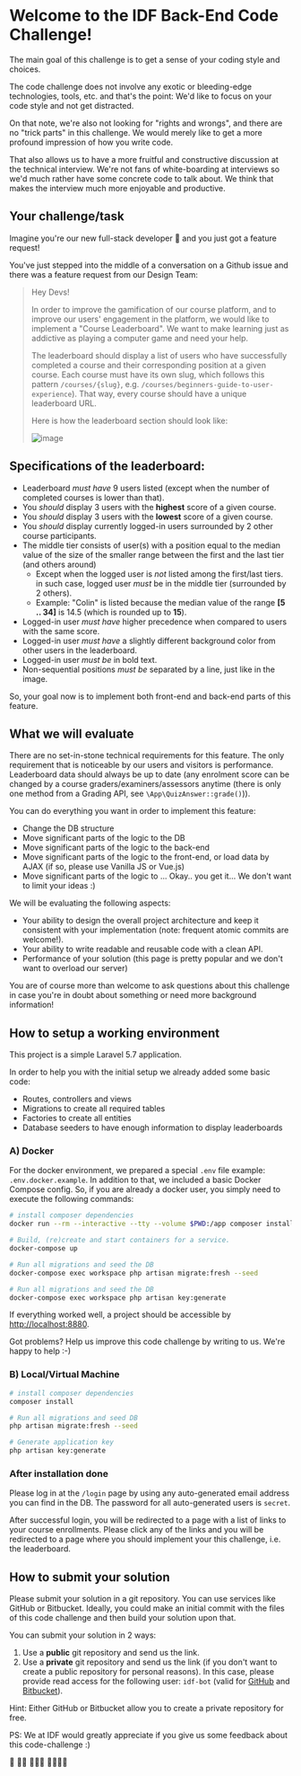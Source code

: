 # Welcome to the IDF Back-End Code Challenge!

The main goal of this challenge is to get a sense of your coding style and choices.

The code challenge does not involve any exotic or bleeding-edge technologies, tools, etc. and that's the point: We'd like to focus on your code style and not get distracted. 

On that note, we're also not looking for "rights and wrongs", and there are no "trick parts" in this challenge. 
We would merely like to get a more profound impression of how you write code.

That also allows us to have a more fruitful and constructive discussion at the technical interview. We're not fans of white-boarding at interviews so we'd much rather have some concrete code to talk about. We think that makes the interview much more enjoyable and productive. 


## Your challenge/task
Imagine you're our new full-stack developer 🦄 and you just got a feature request!

You've just stepped into the middle of a conversation on a Github issue and there was a feature request from our Design Team:
> Hey Devs!
>
> In order to improve the gamification of our course platform, and to improve our users' engagement in the platform, we would like to implement a "Course Leaderboard". We want to make learning just as addictive as playing a computer game and need your help. 
>
> The leaderboard should display a list of users who have successfully completed a course and their corresponding position at a given course. Each course must have its own slug, which follows this pattern `/courses/{slug}`, e.g. `/courses/beginners-guide-to-user-experience`). That way, every course should have a unique leaderboard URL.
>
> Here is how the leaderboard section should look like:
> 
> ![image](https://user-images.githubusercontent.com/5278175/50387670-7e861400-0713-11e9-95fd-3f8c3316a070.png)

## Specifications of the leaderboard:
- Leaderboard *must have* 9 users listed (except when the number of completed courses is lower than that).
- You *should* display 3 users with the **highest** score of a given course.
- You *should* display 3 users with the **lowest** score of a given course.
- You *should* display currently logged-in users surrounded by 2 other course participants.
- The middle tier consists of user(s) with a position equal to the median value of the size of the smaller range between the first and the last tier (and others around) 
    - Except when the logged user is *not* listed among the first/last tiers. in such case, logged user *must* be in the middle tier (surrounded by 2 others).
    - Example: "Colin" is listed because the median value of the range **[5 .. 34]** is 14.5 (which is rounded up to **15**).
- Logged-in user *must have* higher precedence when compared to users with the same score.
- Logged-in user *must have* a slightly different background color from other users in the leaderboard.
- Logged-in user *must be* in bold text.
- Non-sequential positions *must be* separated by a line, just like in the image.


So, your goal now is to implement both front-end and back-end parts of this feature.


## What we will evaluate

There are no set-in-stone technical requirements for this feature.
The only requirement that is noticeable by our users and visitors is performance.
Leaderboard data should always be up to date (any enrolment score can be changed by a course graders/examiners/assessors anytime (there is only one method from a Grading API, see `\App\QuizAnswer::grade()`)).

You can do everything you want in order to implement this feature:
 - Change the DB structure
 - Move significant parts of the logic to the DB 
 - Move significant parts of the logic to the back-end 
 - Move significant parts of the logic to the front-end, or load data by AJAX (if so, please use Vanilla JS or Vue.js) 
 - Move significant parts of the logic to ... Okay.. you get it... We don't want to limit your ideas :) 

We will be evaluating the following aspects:
 - Your ability to design the overall project architecture and keep it consistent with your implementation (note: frequent atomic commits are welcome!).
 - Your ability to write readable and reusable code with a clean API.
 - Performance of your solution (this page is pretty popular and we don't want to overload our server)

You are of course more than welcome to ask questions about this challenge in case you're in doubt about something or need more background information!


## How to setup a working environment
This project is a simple Laravel 5.7 application.

In order to help you with the initial setup we already added some basic code:
 - Routes, controllers and views
 - Migrations to create all required tables
 - Factories to create all entities
 - Database seeders to have enough information to display leaderboards


### A) Docker

For the docker environment, we prepared a special `.env` file example: `.env.docker.example`.
In addition to that, we included a basic Docker Compose config.
So, if you are already a docker user, you simply need to execute the following commands:

```sh
# install composer dependencies 
docker run --rm --interactive --tty --volume $PWD:/app composer install

# Build, (re)create and start containers for a service.
docker-compose up

# Run all migrations and seed the DB
docker-compose exec workspace php artisan migrate:fresh --seed

# Run all migrations and seed the DB
docker-compose exec workspace php artisan key:generate
```

If everything worked well, a project should be accessible by [http://localhost:8880](http://localhost:8880).

Got problems? Help us improve this code challenge by writing to us. We're happy to help :-) 


### B) Local/Virtual Machine
```sh
# install composer dependencies 
composer install

# Run all migrations and seed DB
php artisan migrate:fresh --seed

# Generate application key
php artisan key:generate
```

### After installation done
Please log in at the `/login` page by using any auto-generated email address you can find in the DB.
The password for all auto-generated users is `secret`.

After successful login, you will be redirected to a page with a list of links to your course enrollments.
Please click any of the links and you will be redirected to a page where you should implement your this challenge, i.e. the leaderboard.


## How to submit your solution
Please submit your solution in a git repository.
You can use services like GitHub or Bitbucket.
Ideally, you could make an initial commit with the files of this code challenge and then build your solution upon that.

You can submit your solution in 2 ways:
 1. Use a **public** git repository and send us the link.
 2. Use a **private** git repository and send us the link (if you don't want to create a public repository for personal reasons).
 In this case, please provide read access for
 the following user: `idf-bot` (valid for [GitHub](https://github.com/idf-bot) and [Bitbucket](https://bitbucket.org/idf-bot/)).

Hint: Either GitHub or Bitbucket allow you to create a private repository for free.

PS: We at IDF would greatly appreciate if you give us some feedback about this code-challenge :) 

🦄
🦄🦄
🦄🦄🦄
🦄🦄🦄🦄